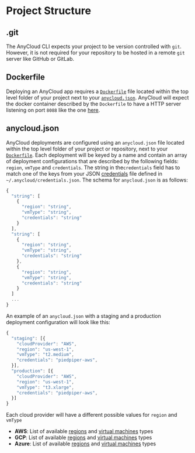 # Project Structure

## .git

The AnyCloud CLI expects your project to be version controlled with `git`. However, it is not required for your repository to be hosted in a remote `git` server like GitHub or GitLab.

## Dockerfile

Deploying an AnyCloud app requires a [`Dockerfile`](https://docs.docker.com/engine/reference/builder/) file located within the top level folder of your project next to your [`anycloud.json`](). AnyCloud will expect the docker container described by the `Dockerfile` to have a HTTP server listening on port `8088` like the one [here](../tutorial.md#configure-your-project).

## anycloud.json

AnyCloud deployments are configured using an `anycloud.json` file located within the top level folder of your project or repository, next to your [`Dockerfile`](). Each deployment will be keyed by a name and contain an array of deployment configurations that are described by the following fields: `region`, `vmType` and `credentials`. The string in the`credentials` field has to match one of the keys from your JSON  [credentials](credentials.md) file defined in `~/.anycloud/credentials.json`. The schema for `anycloud.json` is as follows:

```javascript
{
  "string": [
    {
      "region": "string",
      "vmType": "string",
      "credentials": "string"
    }
  ],
  "string": [
    {
      "region": "string",
      "vmType": "string",
      "credentials": "string"
    },
    {
      "region": "string",
      "vmType": "string",
      "credentials": "string"
    }
  ]
  ...
}
```

An example of an `anycloud.json` with a staging and a production deployment configuration will look like this:

```javascript
{
  "staging": [{
    "cloudProvider": "AWS",
    "region": "us-west-1",
    "vmType": "t2.medium",
    "credentials": "piedpiper-aws",
  }],
  "production": [{
    "cloudProvider": "AWS",
    "region": "us-west-1",
    "vmType": "t3.xlarge",
    "credentials": "piedpiper-aws",
  }]
}
```



Each cloud provider will have a different possible values for `region` and `vmType`

* **AWS**: List of available [regions](https://docs.aws.amazon.com/AWSEC2/latest/UserGuide/using-regions-availability-zones.html#concepts-available-regions) and [virtual machines](https://docs.aws.amazon.com/AWSEC2/latest/UserGuide/instance-types.html#AvailableInstanceTypes) types
* **GCP**: List of available [regions](https://cloud.google.com/compute/docs/regions-zones#available) and [virtual machines](https://cloud.google.com/compute/docs/machine-types) types
* **Azure**: List of available [regions](https://azure.microsoft.com/en-us/global-infrastructure/geographies/#geographies) and [virtual machines](https://docs.microsoft.com/en-us/azure/virtual-machines/sizes) types
